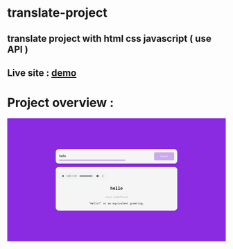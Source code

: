 # translate-project
## translate project with html css javascript ( use API )
## Live site : [demo](https://raw.githack.com/Amir-mohammad-ahmady-1234/translate-project/main/index.html)

# **Project overview** : 
<img src="Screenshot (31).png" />
